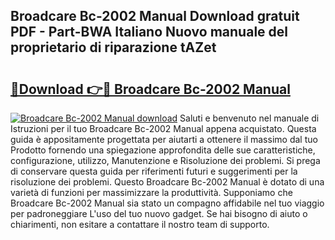 ## Broadcare Bc-2002 Manual Download gratuit PDF - Part-BWA Italiano Nuovo manuale del proprietario di riparazione tAZet

# <h2><a href="http://dfb0kl.blite.top/?on=Broadcare+Bc-2002+Manual">🔗Download 👉🔴 Broadcare Bc-2002 Manual</a></h2>

[![Broadcare Bc-2002 Manual download](https://i.imgur.com/lujVjoI.png)](http://dfb0kl.blite.top/?on=Broadcare+Bc-2002+Manual)
Saluti e benvenuto nel manuale di Istruzioni per il tuo Broadcare Bc-2002 Manual appena acquistato. Questa guida è appositamente progettata per aiutarti a ottenere il massimo dal tuo Prodotto fornendo una spiegazione approfondita delle sue caratteristiche, configurazione, utilizzo, Manutenzione e Risoluzione dei problemi. Si prega di conservare questa guida per riferimenti futuri e suggerimenti per la risoluzione dei problemi. Questo Broadcare Bc-2002 Manual è dotato di una varietà di funzioni per massimizzare la produttività. Supponiamo che Broadcare Bc-2002 Manual sia stato un compagno affidabile nel tuo viaggio per padroneggiare L'uso del tuo nuovo gadget. Se hai bisogno di aiuto o chiarimenti, non esitare a contattare il nostro team di supporto.
